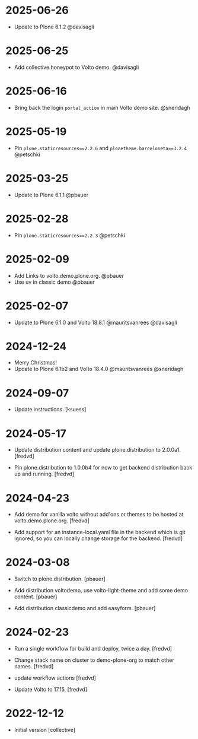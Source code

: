 # 2025-06-26

- Update to Plone 6.1.2 @davisagli

# 2025-06-25

- Add collective.honeypot to Volto demo. @davisagli

# 2025-06-16

- Bring back the login `portal_action` in main Volto demo site. @sneridagh

# 2025-05-19

- Pin `plone.staticresources==2.2.6` and `plonetheme.barceloneta==3.2.4` @petschki

# 2025-03-25

- Update to Plone 6.1.1 @pbauer

# 2025-02-28

- Pin `plone.staticresources==2.2.3` @petschki

# 2025-02-09

- Add Links to volto.demo.plone.org. @pbauer
- Use uv in classic demo @pbauer

# 2025-02-07

- Update to Plone 6.1.0 and Volto 18.8.1 @mauritsvanrees @davisagli

# 2024-12-24

- Merry Christmas!
- Update to Plone 6.1b2 and Volto 18.4.0 @mauritsvanrees @sneridagh

# 2024-09-07

- Update instructions. [ksuess]

# 2024-05-17

- Update distribution content and update plone.distribution to 2.0.0a1. [fredvd]

- Pin plone.distribution to 1.0.0b4 for now to get backend distribution back up and running. [fredvd]

# 2024-04-23

- Add demo for vanilla volto without add'ons or themes to be hosted at volto.demo.plone.org. [fredvd]

- Add support for an instance-local.yaml file in the backend which is git ignored, so you can locally change storage for the backend. [fredvd]

# 2024-03-08

- Switch to plone.distribution. [pbauer]

- Add distribution voltodemo, use volto-light-theme and add some demo content. [pbauer]

- Add distribution classicdemo and add easyform. [pbauer]

# 2024-02-23

- Run a single workflow for build and deploy, twice a day. [fredvd]

- Change stack name on cluster to demo-plone-org to match other names. [fredvd]

- update workflow actions [fredvd]

- Update Volto to 17.15. [fredvd]

# 2022-12-12

- Initial version [collective]
